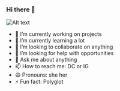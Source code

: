 ### Hi there 👋

![Alt text](https://avatars.githubusercontent.com/u/76890077?v=4)

- 🔭 I’m currently working on projects
- 🌱 I’m currently learning a lot
- 👯 I’m looking to collaborate on anything
- 🤔 I’m looking for help with opportunities
- 💬 Ask me about anything
- 📫 How to reach me: DC or IG
- 😄 Pronouns: she her
- ⚡ Fun fact: Polyglot

<!--
**zhayun3233/zhayun3233** is a ✨ _special_ ✨ repository because its `README.md` (this file) appears on your GitHub profile.

Here are some ideas to get you started:

- 🔭 I’m currently working on ...
- 🌱 I’m currently learning ...
- 👯 I’m looking to collaborate on ...
- 🤔 I’m looking for help with ...
- 💬 Ask me about ...
- 📫 How to reach me: ...
- 😄 Pronouns: ...
- ⚡ Fun fact: ...
-->
